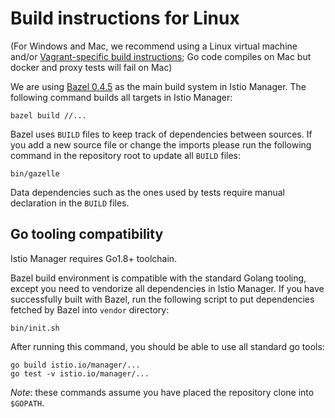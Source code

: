 # Build instructions for Linux

(For Windows and Mac, we recommend using a Linux virtual machine and/or [Vagrant-specific build instructions](build-vagrant.md); Go code compiles on Mac but docker and proxy tests will fail on Mac)

We are using [Bazel 0.4.5](https://github.com/bazelbuild/bazel/releases) as the main build system in Istio Manager. The following command builds all targets in Istio Manager:

    bazel build //...

Bazel uses `BUILD` files to keep track of dependencies between sources.  If you
add a new source file or change the imports  please run the following command
in the repository root to update all `BUILD` files:

    bin/gazelle

Data dependencies such as the ones used by tests require manual declaration in
the `BUILD` files.

## Go tooling compatibility

Istio Manager requires Go1.8+ toolchain.

Bazel build environment is compatible with the standard Golang tooling, except you need to vendorize all dependencies in Istio Manager. If you have successfully built with Bazel, run the following script to put dependencies fetched by Bazel into `vendor` directory:

    bin/init.sh

After running this command, you should be able to use all standard go tools:

    go build istio.io/manager/...
    go test -v istio.io/manager/...

_Note_: these commands assume you have placed the repository clone into `$GOPATH`.
